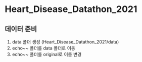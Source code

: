 # Heart_Disease_Datathon_2021

## 데이터 준비

1. data 폴더 생성 (Heart_Disease_Datathon_2021/data)
2. echo~~ 폴더를 data 폴더로 이동
3. echo~~ 폴더를 original로 이름 변경
